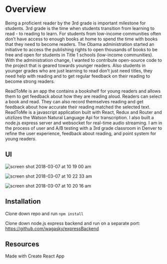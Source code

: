 # Overview

Being a proficient reader by the 3rd grade is important milestone for students. 3rd grade is the time when students transition from learning to read - to reading to learn. For students from low-income communities often don’t have access to enough books at home to spend the time with books that they need to become readers. The Obama administration started an initiative to access the publishing rights to open thousands of books to be free and open for students in Title 1 schools (low-income communities). With the administration change, I wanted to contribute open-source code to the project that is geared towards younger readers. Also students in younger grades who are just learning to read don’t just need titles, they need help with reading and to get regular feedback on their reading to become strong readers.

ReadToMe is an app the contains a bookshelf for young readers and allows them to get feedback about how they are reading aloud. Readers can select a book and read. They can also record themselves reading and get feedback about how accurate their reading matched the selected text. ReadToMe is a javascript application built with React, Redux and Router and utizlizes the Watson Natural Language Api for transcription. I also built a node.js express server and websocket for real-time audio streaming. I am in the process of user and A/B testing with a 3rd grade classroom in Denver to refine the user experience, feedback about reading, and point system for young readers. 

## UI

![screen shot 2018-03-07 at 10 19 00 am](https://user-images.githubusercontent.com/24358415/37107350-58fbc85e-21f1-11e8-889f-fe47b200a912.png)

![screen shot 2018-03-07 at 10 22 33 am](https://user-images.githubusercontent.com/24358415/37107408-80842204-21f1-11e8-9d39-3587fb391aa3.png)

![screen shot 2018-03-07 at 10 20 16 am](https://user-images.githubusercontent.com/24358415/37107426-87d08bd8-21f1-11e8-9d98-82afad90574f.png)


## Installation

Clone down repo and run `npm install`

Clone down node.js express backend and run on a separate port: https://github.com/wagasky/expressBackend

## Resources

Made with Create React App

